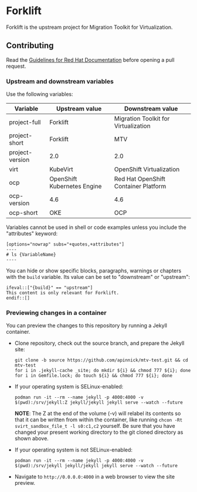 # Forklift

Forklift is the upstream project for Migration Toolkit for Virtualization.

## Contributing

Read the [Guidelines for Red Hat Documentation](https://redhat-documentation.github.io/) before opening a pull request.

### Upstream and downstream variables

Use the following variables:

| Variable           | Upstream value                 | Downstream value                     |
| --------           | --------------                 | ----------------                     |
| project-full | Forklift   | Migration Toolkit for Virtualization |
| project-short | Forklift | MTV |
| project-version | 2.0 | 2.0 |
| virt | KubeVirt | OpenShift Virtualization |
| ocp | OpenShift Kubernetes Engine | Red Hat OpenShift Container Platform |
| ocp-version   | 4.6 | 4.6 |
| ocp-short | OKE | OCP |

Variables cannot be used in shell or code examples unless you include the "attributes" keyword:

	[options="nowrap" subs="+quotes,+attributes"]
	----
	# ls {VariableName}
	----

You can hide or show specific blocks, paragraphs, warnings or chapters with the `build` variable. Its value can be set to "downstream" or "upstream":

	ifeval::["{build}" == "upstream"]
	This content is only relevant for Forklift.
	endif::[]

### Previewing changes in a container

You can preview the changes to this repository by running a Jekyll container.

- Clone repository, check out the source branch, and prepare the Jekyll site:

  ```console
  git clone -b source https://github.com/apinnick/mtv-test.git && cd mtv-test
  for i in .jekyll-cache _site; do mkdir ${i} && chmod 777 ${i}; done
  for i in Gemfile.lock; do touch ${i} && chmod 777 ${i}; done
  ```

- If your operating system is SELinux-enabled:

  ```console
  podman run -it --rm --name jekyll -p 4000:4000 -v $(pwd):/srv/jekyll:Z jekyll/jekyll jekyll serve --watch --future
  ```

  **NOTE**: The Z at the end of the volume (-v) will relabel its contents so that it can be written from within the container, like running `chcon -Rt svirt_sandbox_file_t -l s0:c1,c2` yourself. Be sure that you have changed your present working directory to the git cloned directory as shown above.

- If your operating system is not SELinux-enabled:

  ```console
  podman run -it --rm --name jekyll -p 4000:4000 -v $(pwd):/srv/jekyll jekyll/jekyll jekyll serve --watch --future
  ```

- Navigate to `http://0.0.0.0:4000` in a web browser to view the site preview.
